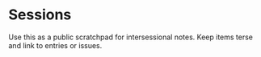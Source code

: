 # Sessions

Use this as a public scratchpad for intersessional notes. Keep items terse and link to entries or issues.
